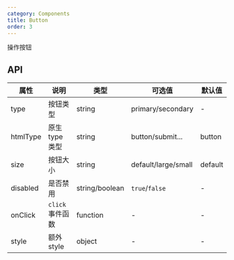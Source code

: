 ```yaml
---
category: Components
title: Button
order: 3
---
```


操作按钮

## API

| 属性 | 说明 | 类型 | 可选值 | 默认值 |
| --- | --- | ---| --- | --- |
| type | 按钮类型 | string | primary/secondary | - |
| htmlType | 原生type类型 | string | button/submit... | button |
| size | 按钮大小 | string | default/large/small | default |
| disabled | 是否禁用 | string/boolean | `true`/`false` | - |
| onClick | `click`事件函数 | function | - | - |
| style | 额外style | object | - | - |
